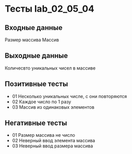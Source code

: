 # Тесты lab_02_05_04

## Входные данные
Размер массива
Массив

## Выходные данные
Количесвто уникальных чисел в массиве

## Позитивные тесты
- 01 Несколько уникальных числе, с они повторяются
- 02 Каждое число по 1 разу
- 03 Массив из одинаковых элементов

## Негативные тесты
- 01 Размер массива не число
- 02 Неверный ввод элемента массива
- 03 Неверный ввод размера массива



